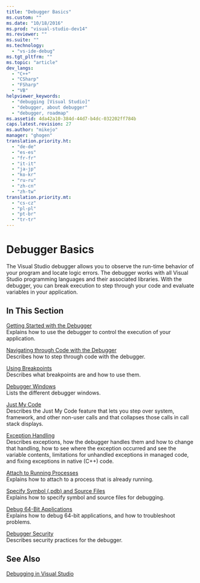 ```yaml
---
title: "Debugger Basics"
ms.custom: ""
ms.date: "10/18/2016"
ms.prod: "visual-studio-dev14"
ms.reviewer: ""
ms.suite: ""
ms.technology: 
  - "vs-ide-debug"
ms.tgt_pltfrm: ""
ms.topic: "article"
dev_langs: 
  - "C++"
  - "CSharp"
  - "FSharp"
  - "VB"
helpviewer_keywords: 
  - "debugging [Visual Studio]"
  - "debugger, about debugger"
  - "debugger, roadmap"
ms.assetid: 4da42a10-384d-44d7-b4dc-032202ff784b
caps.latest.revision: 27
ms.author: "mikejo"
manager: "ghogen"
translation.priority.ht: 
  - "de-de"
  - "es-es"
  - "fr-fr"
  - "it-it"
  - "ja-jp"
  - "ko-kr"
  - "ru-ru"
  - "zh-cn"
  - "zh-tw"
translation.priority.mt: 
  - "cs-cz"
  - "pl-pl"
  - "pt-br"
  - "tr-tr"
---
```

# Debugger Basics
The Visual Studio debugger allows you to observe the run-time behavior of your program and locate logic errors. The debugger works with all Visual Studio programming languages and their associated libraries. With the debugger, you can break execution to step through your code and evaluate variables in your application.  
  
## In This Section  
 [Getting Started with the Debugger](../debugger/getting-started-with-the-debugger.md)  
 Explains how to use the debugger to control the execution of your application.  
  
 [Navigating through Code with the Debugger](../debugger/navigating-through-code-with-the-debugger.md)  
 Describes how to step through code with the debugger.  
  
 [Using Breakpoints](../debugger/using-breakpoints.md)  
 Describes what breakpoints are and how to use them.  
  
 [Debugger Windows](../debugger/debugger-windows.md)  
 Lists the different debugger windows.  
  
 [Just My Code](../debugger/just-my-code.md)  
 Describes the Just My Code feature that lets you step over system, framework, and other non-user calls and that collapses those calls in call stack displays.  
  
 [Exception Handling](../debugger/managing-exceptions-with-the-debugger.md)  
 Describes exceptions, how the debugger handles them and how to change that handling, how to see where the exception occurred and see the variable contents, limitations for unhandled exceptions in managed code, and fixing exceptions in native (C++) code.  
  
 [Attach to Running Processes](../debugger/attach-to-running-processes-with-the-visual-studio-debugger.md)  
 Explains how to attach to a process that is already running.  
  
 [Specify Symbol (.pdb) and Source Files](../debugger/specify-symbol--.pdb--and-source-files-in-the-visual-studio-debugger.md)  
 Explains how to specify symbol and source files for debugging.  
  
 [Debug 64-Bit Applications](../debugger/debug-64-bit-applications.md)  
 Explains how to debug 64-bit applications, and how to troubleshoot problems.  
  
 [Debugger Security](../debugger/debugger-security.md)  
 Describes security practices for the debugger.  
  
## See Also  
 [Debugging in Visual Studio](../debugger/debugging-in-visual-studio.md)